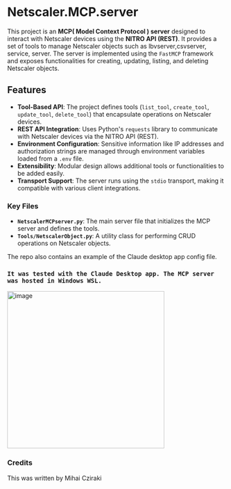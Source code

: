 # Netscaler.MCP.server



This project is an **MCP( Model Context Protocol ) server** designed to interact with Netscaler devices using the **NITRO API (REST)**. It provides a set of tools to manage Netscaler objects such as lbvserver,csvserver, service, server. The server is implemented using the `FastMCP` framework and exposes functionalities for creating, updating, listing, and deleting Netscaler objects.

## Features

- **Tool-Based API**: The project defines tools (`list_tool`, `create_tool`, `update_tool`, `delete_tool`) that encapsulate operations on Netscaler devices.
- **REST API Integration**: Uses Python's `requests` library to communicate with Netscaler devices via the NITRO API (REST).
- **Environment Configuration**: Sensitive information like IP addresses and authorization strings are managed through environment variables loaded from a `.env` file.
- **Extensibility**: Modular design allows additional tools or functionalities to be added easily.
- **Transport Support**: The server runs using the `stdio` transport, making it compatible with various client integrations.

### Key Files

- **`NetscalerMCPserver.py`**: The main server file that initializes the MCP server and defines the tools.
- **`Tools/NetscalerObject.py`**: A utility class for performing CRUD operations on Netscaler objects.

The repo also contains an example of the Claude desktop app config file.

### `It was tested with the Claude Desktop app. The MCP server was hosted in Windows WSL.`

<img width="362" alt="image" src="https://github.com/user-attachments/assets/c8e63a6e-c968-47ea-842f-173baf08d7b2"/>

### Credits
This was written by Mihai Cziraki
